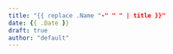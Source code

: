 ```yaml
---
title: "{{ replace .Name "-" " " | title }}"
date: {{ .Date }}
draft: true
author: "default"
---
```


